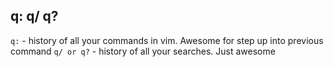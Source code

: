 ## q: q/ q?

`q:` - history of all your commands in vim. Awesome for step up into previous command
`q/ or q?` - history of all your searches. Just awesome
